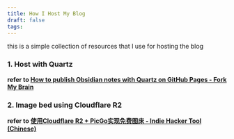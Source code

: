 ```yaml
---
title: How I Host My Blog
draft: false
tags:
---
```

this is a simple collection of resources that I use for hosting the blog

### 1. Host with Quartz
**refer to [How to publish Obsidian notes with Quartz on GitHub Pages - Fork My Brain](https://notes.nicolevanderhoeven.com/How+to+publish+Obsidian+notes+with+Quartz+on+GitHub+Pages#How%20to%20publish%20Obsidian%20notes%20with%20Quartz%20on%20GitHub%20Pages)**

### 2. Image bed using Cloudflare R2
**refer to [使用Cloudflare R2 + PicGo实现免费图床 - Indie Hacker Tool (Chinese)](https://www.indiehackertool.com/blog/cloudflare-r2-picgo)** 
